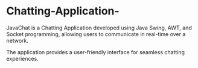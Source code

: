 # Chatting-Application-
JavaChat is a Chatting Application developed using Java Swing, AWT, and Socket programming, allowing users to communicate in real-time over a network.

The application provides a user-friendly interface for seamless chatting experiences.
